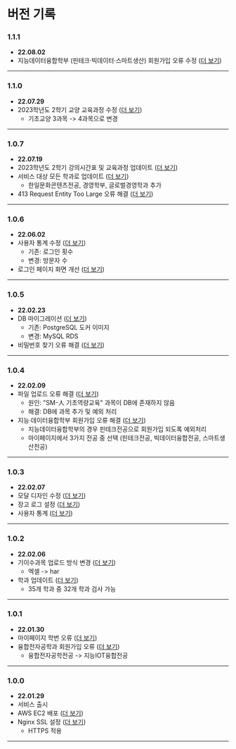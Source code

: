 # 버전 기록

### 1.1.1
* **22.08.02**
* 지능데이터융합학부 (핀테크·빅데이터·스마트생산) 회원가입 오류 수정 ([더 보기](https://github.com/smu-nity/SMUNITY/issues/201))
---

### 1.1.0
* **22.07.29**
* 2023학년도 2학기 교양 교육과정 수정 ([더 보기](https://github.com/smu-nity/SMUNITY/issues/195))
  * 기초교양 3과목 -> 4과목으로 변경
---

### 1.0.7
* **22.07.19**
* 2023학년도 2학기 강의시간표 및 교육과정 업데이트 ([더 보기](https://github.com/smu-nity/SMUNITY/issues/188))
* 서비스 대상 모든 학과로 업데이트 ([더 보기](https://github.com/smu-nity/SMUNITY/issues/164))
  * 한일문화콘텐츠전공, 경영학부, 글로벌경영학과 추가
* 413 Request Entity Too Large 오류 해결 ([더 보기](https://github.com/smu-nity/SMUNITY/issues/184))
---

### 1.0.6
* **22.06.02**
* 사용자 통계 수정 ([더 보기](https://github.com/smu-nity/SMUNITY/issues/177))
  * 기존: 로그인 횟수
  * 변경: 방문자 수
* 로그인 페이지 화면 개선 ([더 보기](https://github.com/smu-nity/SMUNITY/issues/179))
---

### 1.0.5
* **22.02.23**
* DB 마이그레이션 ([더 보기](https://github.com/smu-nity/SMUNITY/issues/172))
  * 기존: PostgreSQL 도커 이미지
  * 변경: MySQL RDS
* 비밀번호 찾기 오류 해결 ([더 보기](https://github.com/smu-nity/SMUNITY/issues/175))
---

### 1.0.4
* **22.02.09**
* 파일 업로드 오류 해결 ([더 보기](https://github.com/smu-nity/SMUNITY/issues/156))
  * 원인: "SM-人 기초역량교육" 과목이 DB에 존재하지 않음 
  * 해결: DB에 과목 추가 및 예외 처리
* 지능·데이터융합학부 회원가입 오류 해결 ([더 보기](https://github.com/smu-nity/SMUNITY/issues/117))
  * 지능데이터융합학부의 경우 핀테크전공으로 회원가입 되도록 예외처리
  * 마이페이지에서 3가지 전공 중 선택 (핀테크전공, 빅데이터융합전공, 스마트생산전공)
---

### 1.0.3
* **22.02.07**
* 모달 디자인 수정 ([더 보기](https://github.com/smu-nity/SMUNITY/issues/148))
* 장고 로그 설정 ([더 보기](https://github.com/smu-nity/SMUNITY/issues/150))
* 사용자 통계 ([더 보기](https://github.com/smu-nity/SMUNITY/issues/152))
---

### 1.0.2
* **22.02.06**
* 기이수과목 업로드 방식 변경 ([더 보기](https://github.com/smu-nity/SMUNITY/issues/132))
  * 엑셀 -> har
* 학과 업데이트 ([더 보기](https://github.com/smu-nity/SMUNITY/issues/134))
  * 35개 학과 중 32개 학과 검사 가능
---

### 1.0.1
* **22.01.30**
* 마이페이지 학번 오류 ([더 보기](https://github.com/smu-nity/SMUNITY/issues/113))
* 융합전자공학과 회원가입 오류 ([더 보기](https://github.com/smu-nity/SMUNITY/issues/115))
  * 융합전자공학전공 -> 지능IOT융합전공
---

### 1.0.0
* **22.01.29**
* 서비스 출시
* AWS EC2 배포 ([더 보기](https://github.com/smu-nity/SMUNITY/issues/82))
* Nginx SSL 설정 ([더 보기](https://github.com/smu-nity/SMUNITY/issues/83))
  * HTTPS 적용
---
